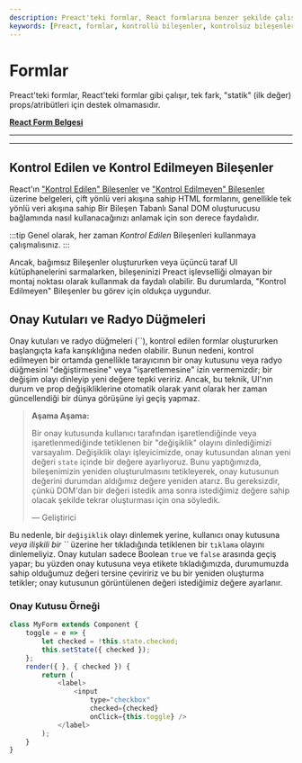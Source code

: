 ```yaml
---
description: Preact'teki formlar, React formlarına benzer şekilde çalışır ancak bazı farklılıklar içerir. Bu rehber, kontrollü ve kontrolsüz bileşenler ile onay kutuları ve radyo düğmeleri hakkında önemli bilgileri sunar.
keywords: [Preact, formlar, kontrollü bileşenler, kontrolsüz bileşenler, onay kutuları, radyo düğmeleri, React]
---
```


# Formlar

Preact'teki formlar, React'teki formlar gibi çalışır, tek fark, "statik" (ilk değer) props/atribütleri için destek olmamasıdır.

**[React Form Belgesi](https://reactjs.org/docs/forms.html)**

---



---

## Kontrol Edilen ve Kontrol Edilmeyen Bileşenler

React'ın ["Kontrol Edilen" Bileşenler](https://reactjs.org/docs/forms.html#controlled-components) ve ["Kontrol Edilmeyen" Bileşenler](https://reactjs.org/docs/uncontrolled-components.html) üzerine belgeleri, çift yönlü veri akışına sahip HTML formlarını, genellikle tek yönlü veri akışına sahip Bir Bileşen Tabanlı Sanal DOM oluşturucusu bağlamında nasıl kullanacağınızı anlamak için son derece faydalıdır.

:::tip
Genel olarak, her zaman _Kontrol Edilen_ Bileşenleri kullanmaya çalışmalısınız. 
:::

Ancak, bağımsız Bileşenler oluştururken veya üçüncü taraf UI kütüphanelerini sarmalarken, bileşeninizi Preact işlevselliği olmayan bir montaj noktası olarak kullanmak da faydalı olabilir. Bu durumlarda, "Kontrol Edilmeyen" Bileşenler bu görev için oldukça uygundur.

## Onay Kutuları ve Radyo Düğmeleri

Onay kutuları ve radyo düğmeleri (``), kontrol edilen formlar oluştururken başlangıçta kafa karışıklığına neden olabilir. Bunun nedeni, kontrol edilmeyen bir ortamda genellikle tarayıcının bir onay kutusunu veya radyo düğmesini "değiştirmesine" veya "işaretlemesine" izin vermemizdir; bir değişim olayı dinleyip yeni değere tepki veririz. Ancak, bu teknik, UI'nın durum ve prop değişikliklerine otomatik olarak yanıt olarak her zaman güncellendiği bir dünya görüşüne iyi geçiş yapmaz.

> **Aşama Aşama:** 
> 
> Bir onay kutusunda kullanıcı tarafından işaretlendiğinde veya işaretlenmediğinde tetiklenen bir "değişiklik" olayını dinlediğimizi varsayalım. 
> Değişiklik olayı işleyicimizde, onay kutusundan alınan yeni değeri `state` içinde bir değere ayarlıyoruz. Bunu yaptığımızda, bileşenimizin yeniden oluşturulmasını tetikleyerek, onay kutusunun değerini durumdan aldığımız değere yeniden atarız. Bu gereksizdir, çünkü DOM'dan bir değeri istedik ama sonra istediğimiz değere sahip olacak şekilde tekrar oluşturması için ona söyledik.
> 
> — Geliştirici

Bu nedenle, bir `değişiklik` olayı dinlemek yerine, kullanıcı onay kutusuna _veya ilişkili bir ``_ üzerine her tıkladığında tetiklenen bir `tıklama` olayını dinlemeliyiz. Onay kutuları sadece Boolean `true` ve `false` arasında geçiş yapar; bu yüzden onay kutusuna veya etikete tıkladığımızda, durumumuzda sahip olduğumuz değeri tersine çeviririz ve bu bir yeniden oluşturma tetikler; onay kutusunun görüntülenen değeri istediğimiz değere ayarlanır.

### Onay Kutusu Örneği

```js
class MyForm extends Component {
    toggle = e => {
        let checked = !this.state.checked;
        this.setState({ checked });
    };
    render({ }, { checked }) {
        return (
            <label>
                <input
                    type="checkbox"
                    checked={checked}
                    onClick={this.toggle} />
            </label>
        );
    }
}